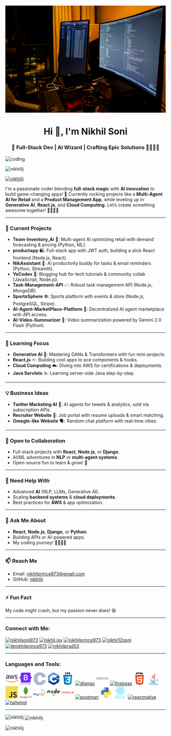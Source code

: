 ![MasterHead](https://raw.githubusercontent.com/nikhilij/nikhilij/refs/heads/main/boitumelo-CJJdMHz4s5c-unsplash.jpg)
<h1 align="center">Hi 👋, I'm Nikhil Soni</h1>
<h3 align="center" style="font-weight: bold;">🚀 Full-Stack Dev | AI Wizard | Crafting Epic Solutions 🥹🥹✨✨</h3>
<img align="center" width="100%" height="500px" alt="coding" src="https://i.redd.it/bpxxqqvps4h91.gif"/>

<p align="left"> <img src="https://komarev.com/ghpvc/?username=nikhilij&label=Profile%20views&color=0e75b6&style=flat" alt="nikhilij" /> </p>

<p align="left"> <a href="https://github.com/ryo-ma/github-profile-trophy"><img src="https://github-profile-trophy.vercel.app/?username=nikhilij" alt="nikhilij" /></a> </p>

I'm a passionate coder blending **full-stack magic** with **AI innovation** to build game-changing apps! 🌟 Currently rocking projects like a **Multi-Agent AI for Retail** and a **Product Management App**, while leveling up in **Generative AI**, **React.js**, and **Cloud Computing**. Let’s create something awesome together! 🥹🥹✨✨

---

### 🔭 Current Projects
- **Team-Inventory_Ai** 🛒: Multi-agent AI optimizing retail with demand forecasting & pricing (Python, ML).  
- **productapp** 🛍️: Full-stack app with JWT auth, building a slick React frontend (Node.js, React).  
- **NikAssistant** 🧠: AI productivity buddy for tasks & email reminders (Python, Streamlit).  
- **YoCodex** 📝: Blogging hub for tech tutorials & community collab (JavaScript, Node.js).  
- **Task-Management-API** ✅: Robust task management API (Node.js, MongoDB).  
- **SportsSphere** ⚽: Sports platform with events & store (Node.js, PostgreSQL, Stripe).  
- **AI-Agent-MarketPlace-Platform** 🤖: Decentralized AI agent marketplace with API access.  
- **AI-Video-Summarizer** 🎥: Video summarization powered by Gemini 2.0 Flash (Python).

---

### 🌱 Learning Focus
- **Generative AI** 🎨: Mastering GANs & Transformers with fun mini-projects.  
- **React.js** ⚛️: Building cool apps to ace components & hooks.  
- **Cloud Computing** ☁️: Diving into AWS for certifications & deployments.  
- **Java Servlets** ☕: Learning server-side Java step-by-step.

---

### 💡 Business Ideas
- **Twitter Marketing AI** 📱: AI agents for tweets & analytics, sold via subscription APIs.  
- **Recruiter Website** 💼: Job portal with resume uploads & smart matching.  
- **Omegle-like Website** 🗣️: Random chat platform with real-time vibes.

---

### 👯 Open to Collaboration
- Full-stack projects with **React**, **Node.js**, or **Django**.  
- AI/ML adventures in **NLP** or **multi-agent systems**.  
- Open-source fun to learn & grow! 🌟

---

### 🤝 Need Help With
- Advanced **AI** (NLP, LLMs, Generative AI).  
- Scaling **backend systems** & **cloud deployments**.  
- Best practices for **AWS** & app optimization.

---

### 💬 Ask Me About
- **React**, **Node.js**, **Django**, or **Python**.  
- Building APIs or AI-powered apps.  
- My coding journey! 🥹🥹✨✨

---

### 📫 Reach Me
- Email: [nikhilprince973@gmail.com](mailto:nikhilprince973@gmail.com)  
- GitHub: [nikhilij](https://github.com/nikhilij)

---

### ⚡ Fun Fact
My code might crash, but my passion never does! 😄

---

<h3 align="left">Connect with Me:</h3>
<p align="left">
<a href="https://linkedin.com/in/nikhilsoni973" target="_blank"><img align="center" src="https://raw.githubusercontent.com/rahuldkjain/github-profile-readme-generator/master/src/images/icons/Social/linked-in-alt.svg" alt="nikhilsoni973" height="30" width="40" /></a>
<a href="https://instagram.com/nikhil.jsx" target="_blank"><img align="center" src="https://raw.githubusercontent.com/rahuldkjain/github-profile-readme-generator/master/src/images/icons/Social/instagram.svg" alt="nikhil.jsx" height="30" width="40" /></a>
<a href="https://www.hackerrank.com/nikhilprince973" target="_blank"><img align="center" src="https://raw.githubusercontent.com/rahuldkjain/github-profile-readme-generator/master/src/images/icons/Social/hackerrank.svg" alt="nikhilprince973" height="30" width="40" /></a>
<a href="https://www.leetcode.com/nikhil12soni" target="_blank"><img align="center" src="https://raw.githubusercontent.com/rahuldkjain/github-profile-readme-generator/master/src/images/icons/Social/leet-code.svg" alt="nikhil12soni" height="30" width="40" /></a>
<a href="https://www.hackerearth.com/@nikhilprince973" target="_blank"><img align="center" src="https://raw.githubusercontent.com/rahuldkjain/github-profile-readme-generator/master/src/images/icons/Social/hackerearth.svg" alt="@nikhilprince973" height="30" width="40" /></a>
<a href="https://auth.geeksforgeeks.org/user/nikhilprsd53" target="_blank"><img align="center" src="https://raw.githubusercontent.com/rahuldkjain/github-profile-readme-generator/master/src/images/icons/Social/geeks-for-geeks.svg" alt="nikhilprsd53" height="30" width="40" /></a>
</p>

---

<h3 align="left">Languages and Tools:</h3>
<p align="left">
<a href="https://aws.amazon.com" target="_blank" rel="noreferrer"><img src="https://raw.githubusercontent.com/devicons/devicon/master/icons/amazonwebservices/amazonwebservices-original-wordmark.svg" alt="aws" width="40" height="40"/></a>
<a href="https://getbootstrap.com" target="_blank" rel="noreferrer"><img src="https://raw.githubusercontent.com/devicons/devicon/master/icons/bootstrap/bootstrap-plain-wordmark.svg" alt="bootstrap" width="40" height="40"/></a>
<a href="https://www.cprogramming.com/" target="_blank" rel="noreferrer"><img src="https://raw.githubusercontent.com/devicons/devicon/master/icons/c/c-original.svg" alt="c" width="40" height="40"/></a>
<a href="https://www.w3schools.com/cpp/" target="_blank" rel="noreferrer"><img src="https://raw.githubusercontent.com/devicons/devicon/master/icons/cplusplus/cplusplus-original.svg" alt="cplusplus" width="40" height="40"/></a>
<a href="https://www.w3schools.com/css/" target="_blank" rel="noreferrer"><img src="https://raw.githubusercontent.com/devicons/devicon/master/icons/css3/css3-original-wordmark.svg" alt="css3" width="40" height="40"/></a>
<a href="https://www.djangoproject.com/" target="_blank" rel="noreferrer"><img src="https://cdn.worldvectorlogo.com/logos/django.svg" alt="django" width="40" height="40"/></a>
<a href="https://expressjs.com" target="_blank" rel="noreferrer"><img src="https://raw.githubusercontent.com/devicons/devicon/master/icons/express/express-original-wordmark.svg" alt="express" width="40" height="40"/></a>
<a href="https://firebase.google.com/" target="_blank" rel="noreferrer"><img src="https://www.vectorlogo.zone/logos/firebase/firebase-icon.svg" alt="firebase" width="40" height="40"/></a>
<a href="https://www.w3.org/html/" target="_blank" rel="noreferrer"><img src="https://raw.githubusercontent.com/devicons/devicon/master/icons/html5/html5-original-wordmark.svg" alt="html5" width="40" height="40"/></a>
<a href="https://www.java.com" target="_blank" rel="noreferrer"><img src="https://raw.githubusercontent.com/devicons/devicon/master/icons/java/java-original.svg" alt="java" width="40" height="40"/></a>
<a href="https://developer.mozilla.org/en-US/docs/Web/JavaScript" target="_blank" rel="noreferrer"><img src="https://raw.githubusercontent.com/devicons/devicon/master/icons/javascript/javascript-original.svg" alt="javascript" width="40" height="40"/></a>
<a href="https://www.mongodb.com/" target="_blank" rel="noreferrer"><img src="https://raw.githubusercontent.com/devicons/devicon/master/icons/mongodb/mongodb-original-wordmark.svg" alt="mongodb" width="40" height="40"/></a>
<a href="https://www.mysql.com/" target="_blank" rel="noreferrer"><img src="https://raw.githubusercontent.com/devicons/devicon/master/icons/mysql/mysql-original-wordmark.svg" alt="mysql" width="40" height="40"/></a>
<a href="https://nodejs.org" target="_blank" rel="noreferrer"><img src="https://raw.githubusercontent.com/devicons/devicon/master/icons/nodejs/nodejs-original-wordmark.svg" alt="nodejs" width="40" height="40"/></a>
<a href="https://www.oracle.com/" target="_blank" rel="noreferrer"><img src="https://raw.githubusercontent.com/devicons/devicon/master/icons/oracle/oracle-original.svg" alt="oracle" width="40" height="40"/></a>
<a href="https://postman.com" target="_blank" rel="noreferrer"><img src="https://www.vectorlogo.zone/logos/getpostman/getpostman-icon.svg" alt="postman" width="40" height="40"/></a>
<a href="https://www.python.org" target="_blank" rel="noreferrer"><img src="https://raw.githubusercontent.com/devicons/devicon/master/icons/python/python-original.svg" alt="python" width="40" height="40"/></a>
<a href="https://reactjs.org/" target="_blank" rel="noreferrer"><img src="https://raw.githubusercontent.com/devicons/devicon/master/icons/react/react-original-wordmark.svg" alt="react" width="40" height="40"/></a>
<a href="https://reactnative.dev/" target="_blank" rel="noreferrer"><img src="https://reactnative.dev/img/header_logo.svg" alt="reactnative" width="40" height="40"/></a>
<a href="https://tailwindcss.com/" target="_blank" rel="noreferrer"><img src="https://www.vectorlogo.zone/logos/tailwindcss/tailwindcss-icon.svg" alt="tailwind" width="40" height="40"/></a>
</p>

---

<p><img align="left" src="https://github-readme-stats.vercel.app/api/top-langs?username=nikhilij&show_icons=true&locale=en&layout=compact" alt="nikhilij" /></p>

<p> <img align="center" src="https://github-readme-stats.vercel.app/api?username=nikhilij&show_icons=true&locale=en" alt="nikhilij" /></p>

<p><img align="center" src="https://github-readme-streak-stats.herokuapp.com/?user=nikhilij&" alt="nikhilij" /></p>
